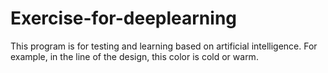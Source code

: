 # Exercise-for-deeplearning
This program is for testing and learning based on artificial intelligence. For example, in the line of the design, this color is cold or warm.
